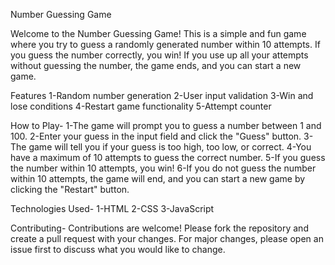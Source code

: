 Number Guessing Game

Welcome to the Number Guessing Game! This is a simple and fun game where you try to guess a randomly generated number within 10 attempts. If you guess the number correctly, you win! If you use up all your attempts without guessing the number, the game ends, and you can start a new game.

Features
1-Random number generation
2-User input validation
3-Win and lose conditions
4-Restart game functionality
5-Attempt counter

How to Play-
1-The game will prompt you to guess a number between 1 and 100.
2-Enter your guess in the input field and click the "Guess" button.
3-The game will tell you if your guess is too high, too low, or correct.
4-You have a maximum of 10 attempts to guess the correct number.
5-If you guess the number within 10 attempts, you win!
6-If you do not guess the number within 10 attempts, the game will end, and you can start a new game by clicking the "Restart" button.

Technologies Used-
1-HTML
2-CSS
3-JavaScript

Contributing-
Contributions are welcome! Please fork the repository and create a pull request with your changes. For major changes, please open an issue first to discuss what you would like to change.
